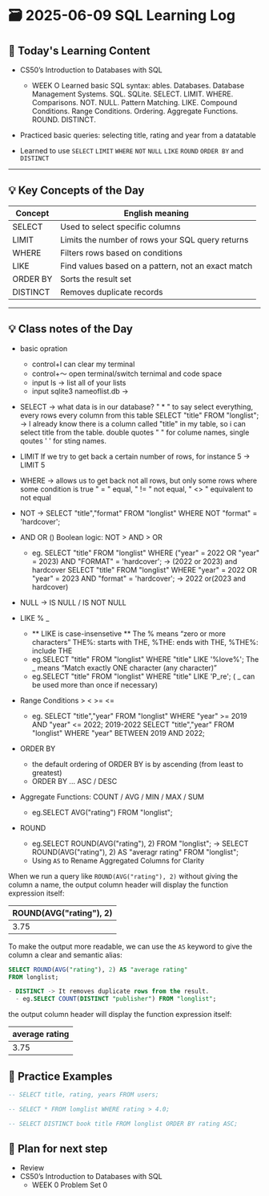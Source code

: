 # 🗃️ 2025-06-09 SQL Learning Log

## 📘 Today's Learning Content
- CS50’s Introduction to Databases with SQL 
  - WEEK O 
  Learned basic SQL syntax: ables. Databases. Database Management Systems. SQL. SQLite. SELECT. LIMIT. WHERE. Comparisons. NOT. NULL. Pattern Matching. LIKE. Compound Conditions. Range Conditions. Ordering. Aggregate Functions. ROUND. DISTINCT.

- Practiced basic queries: selecting title, rating and year from a datatable 
- Learned to use `SELECT` `LIMIT` `WHERE` `NOT` `NULL` `LIKE` `ROUND`  `ORDER BY` and `DISTINCT`

---

## 💡 Key Concepts of the Day
| Concept  | English meaning                                    |
| -------- | -------------------------------------------------- |
| SELECT   | Used to select specific columns                    |
| LIMIT    | Limits the number of rows your SQL query returns   |
| WHERE    | Filters rows based on conditions                   |
| LIKE     | Find values based on a pattern, not an exact match |
| ORDER BY | Sorts the result set                               |
| DISTINCT | Removes duplicate records                          |

---

## 💡 Class notes of the Day
- basic opration
  - control+l can clear my terminal
  - control+～ open terminal/switch ternimal and code space
  - input ls -> list all of your lists
  - input sqlite3 nameoflist.db ->

- SELECT -> what data is in our database?
  " * " to say select everything, every rows every column from this table
  SELECT "title" FROM "longlist"; -> I already know there is a column called "title" in my table, so i can select title from the table.
  double quotes " " for colume names, single qoutes ' ' for sting names.

- LIMIT 
  If we try to get back a certain number of rows, for instance 5 -> LIMIT 5

- WHERE -> allows us to get back not all rows, but only some rows where some condition is true
  " = " equal, " != " not equal, " <> " equivalent to not equal

- NOT -> SELECT "title","format" FROM "longlist" WHERE NOT "format" = 'hardcover';

- AND OR () 
  Boolean logic: NOT > AND > OR
  - eg. SELECT "title" FROM "longlist" WHERE ("year" = 2022 OR "year" = 2023) AND "FORMAT" = 'hardcover'; -> (2022 or 2023) and hardcover
      SELECT "title" FROM "longlist" WHERE "year" = 2022 OR "year" = 2023 AND "format" = 'hardcover'; -> 2022 or(2023 and hardcover)

- NULL -> IS NULL / IS NOT NULL

- LIKE % _
  - ** LIKE is case-insensetive **
  The % means “zero or more characters”  THE%: starts with THE, %THE: ends with THE, %THE%: include THE
  - eg.SELECT "title" FROM "longlist" WHERE "title" LIKE '%love%';
  The _ means “Match exactly ONE character (any character)”
  - eg.SELECT "title" FROM "longlist" WHERE "title" LIKE 'P_re'; ( _ can be used more than once if necessary)

- Range Conditions > < >= <=
  - eg. SELECT "title","year"  FROM "longlist" WHERE "year" >= 2019 AND "year" <= 2022;    2019-2022
        SELECT "title","year"  FROM "longlist" WHERE "year" BETWEEN 2019 AND 2022;

- ORDER BY
  - the default ordering of ORDER BY is by ascending (from least to greatest)
  - ORDER BY ... ASC / DESC

- Aggregate Functions: COUNT / AVG / MIN / MAX / SUM
  - eg.SELECT AVG("rating") FROM "longlist";

- ROUND
  - eg.SELECT ROUND(AVG("rating"), 2) FROM "longlist"; -> SELECT ROUND(AVG("rating"), 2) AS "averagr rating" FROM "longlist";
  - Using `AS` to Rename Aggregated Columns for Clarity

When we run a query like `ROUND(AVG("rating"), 2)` without giving the column a name, the output column header will display the function expression itself:

| ROUND(AVG("rating"), 2) |
| ----------------------- |
| 3.75                    |

To make the output more readable, we can use the `AS` keyword to give the column a clear and semantic alias:

```sql
SELECT ROUND(AVG("rating"), 2) AS "average rating"
FROM longlist;

- DISTINCT -> It removes duplicate rows from the result.
  - eg.SELECT COUNT(DISTINCT "publisher") FROM "longlist";
```
the output column header will display the function expression itself:

| average rating |
| -------------- |
| 3.75           |


## 🧪 Practice Examples

```sql
-- SELECT title, rating, years FROM users;

-- SELECT * FROM lomglist WHERE rating > 4.0;

-- SELECT DISTINCT book title FROM longlist ORDER BY rating ASC;
```

## 🎯 Plan for next step
- Review 
- CS50’s Introduction to Databases with SQL
  - WEEK 0 Problem Set 0

